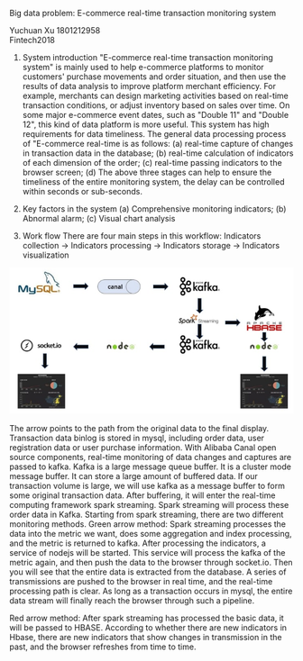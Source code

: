 Big data problem:
E-commerce real-time transaction monitoring system


Yuchuan Xu   1801212958  
Fintech2018


1.	System introduction
"E-commerce real-time transaction monitoring system" is mainly used to help e-commerce platforms to monitor customers' purchase movements and order situation, and then use the results of data analysis to improve platform merchant efficiency. For example, merchants can design marketing activities based on real-time transaction conditions, or adjust inventory based on sales over time. On some major e-commerce event dates, such as "Double 11" and "Double 12", this kind of data platform is more useful. This system has high requirements for data timeliness.
The general data processing process of "E-commerce real-time is as follows: 
(a)	real-time capture of changes in transaction data in the database;
(b)	real-time calculation of indicators of each dimension of the order;
(c)	real-time passing indicators to the browser screen;
(d)	The above three stages can help to ensure the timeliness of the entire monitoring system, the delay can be controlled within seconds or sub-seconds.


2.	Key factors in the system
(a)	Comprehensive monitoring indicators;
(b)	Abnormal alarm;
(c)	Visual chart analysis


3.	Work flow
There are four main steps in this workflow:
Indicators collection -> Indicators processing -> Indicators storage -> Indicators visualization

![workfolw](https://raw.githubusercontent.com/YuchuanXu-1801212958/Homework_1/master/wf.jpg)


The arrow points to the path from the original data to the final display.
Transaction data binlog is stored in mysql, including order data, user registration data or user purchase information. With Alibaba Canal open source components, real-time monitoring of data changes and captures are passed to kafka.
Kafka is a large message queue buffer. It is a cluster mode message buffer. It can store a large amount of buffered data. If our transaction volume is large, we will use kafka as a message buffer to form some original transaction data.
After buffering, it will enter the real-time computing framework spark streaming. Spark streaming will process these order data in Kafka. Starting from spark streaming, there are two different monitoring methods.
Green arrow method:
Spark streaming processes the data into the metric we want, does some aggregation and index processing, and the metric is returned to kafka.
After processing the indicators, a service of nodejs will be started. This service will process the kafka of the metric again, and then push the data to the browser through socket.io. Then you will see that the entire data is extracted from the database. A series of transmissions are pushed to the browser in real time, and the real-time processing path is clear. As long as a transaction occurs in mysql, the entire data stream will finally reach the browser through such a pipeline.

Red arrow method:
After spark streaming has processed the basic data, it will be passed to HBASE. According to whether there are new indicators in Hbase, there are new indicators that show changes in transmission in the past, and the browser refreshes from time to time.
